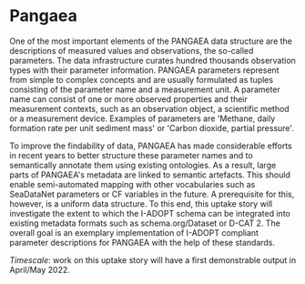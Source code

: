 # Pangaea

One of the most important elements of the PANGAEA data structure are the descriptions of measured values and observations, the so-called parameters.
The data infrastructure curates hundred thousands observation types with their parameter information.
PANGAEA parameters represent from simple to complex concepts and are usually formulated as tuples consisting of the parameter name and a measurement unit.
A parameter name can consist of one or more observed properties and their measurement contexts, such as an observation object, a scientific method or a measurement device.
Examples of parameters are 'Methane, daily formation rate per unit sediment mass' or 'Carbon dioxide, partial pressure'.

To improve the findability of data, PANGAEA has made considerable efforts in recent years to better structure these parameter names and to semantically annotate them using existing ontologies.
As a result, large parts of PANGAEA's metadata are linked to semantic artefacts.
This should enable semi-automated mapping with other vocabularies such as SeaDataNet parameters or CF variables in the future.
A prerequisite for this, however, is a uniform data structure.
To this end, this uptake story will investigate the extent to which the I-ADOPT schema can be integrated into existing metadata formats such as schema.org/Dataset or D-CAT 2.
The overall goal is an exemplary implementation of I-ADOPT compliant parameter descriptions for PANGAEA with the help of these standards.

*Timescale*: work on this uptake story will have a first demonstrable output in April/May 2022.
